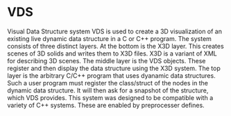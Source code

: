 # VDS
Visual Data Structure system
VDS is used to create a 3D visualization of an existing live dynamic data structure in a C or C++ program. The system consists of three distinct layers. At the bottom is the X3D layer. This creates scenes of 3D solids and writes them to X3D files. X3D is a variant of XML for describing 3D scenes. The middle layer is the VDS objects. These register and then display the data structure using the X3D system. The top layer is the arbitrary C/C++ program that uses dyanamic data structures. Such a user program must register the class/struct of the nodes in the dynamic data structure. It will then ask for a snapshot of the structure, which VDS provides. 
This system was designed to be compatible with a variety of C++ systems. These are enabled by preprocesser defines.
